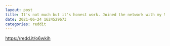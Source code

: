 ```yaml
--- 
layout: post 
title: It's not much but it's honest work. Joined the network with my 5900X. 6 days straight and I barely break even on electricity but I was fun configuring RAM and undervolting CPU. To the Moon...I guess. :) 
date: 2021-06-24 1624529673 
categories: reddit 
--- 
```

https://redd.it/o6wkih